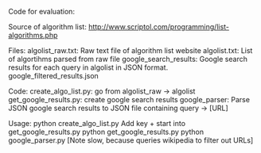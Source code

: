Code for evaluation:

Source of algorithm list:
http://www.scriptol.com/programming/list-algorithms.php

Files:
algolist_raw.txt: Raw text file of algorithm list website
algolist.txt: List of algortihms parsed from raw file
google_search_results: Google search results for each query in algolist in JSON format.
google_filtered_results.json

Code:
create_algo_list.py: go from algolist_raw -> algolist
get_google_results.py: create google search results
google_parser: Parse JSON google search results to JSON file containing query -> [URL]

Usage:
python create_algo_list.py
Add key + start into get_google_results.py
python get_google_results.py
python google_parser.py [Note slow, because queries wikipedia to filter out URLs]


